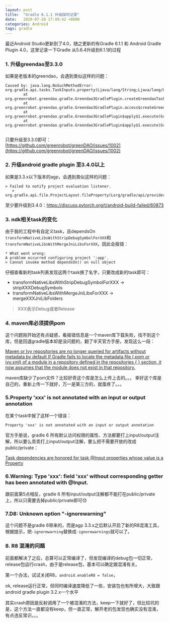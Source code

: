 ```yaml
---
layout: post
title:  "Gradle 6.1.1 升级踩坑记录"
date:   2020-07-20 17:49:42 +0800
categories: Android 
tags: gradle
---
```


最近Android Studio更新到了4.0，随之更新的有Gradle 6.1.1 和 Android Gradle Plugin 4.0，这里记录一下Gradle 从5.6.4升级到6.1.1的过程


### 1. 升级greendao至3.3.0

如果是老版本的greendao，会遇到类似这样的问题：

```
Caused by: java.lang.NoSuchMethodError: org.gradle.api.tasks.TaskInputs.property(Ljava/lang/String;Ljava/lang/Object;)Lorg/gradle/api/tasks/TaskInputs;
        at org.greenrobot.greendao.gradle.Greendao3GradlePlugin.createGreendaoTask(Greendao3GradlePlugin.kt:60)
        at org.greenrobot.greendao.gradle.Greendao3GradlePlugin.access$createGreendaoTask(Greendao3GradlePlugin.kt:14)
        at org.greenrobot.greendao.gradle.Greendao3GradlePlugin$apply$1.execute(Greendao3GradlePlugin.kt:47)
        at org.greenrobot.greendao.gradle.Greendao3GradlePlugin$apply$1.execute(Greendao3GradlePlugin.kt:14)
        
```
只要升级至3.3.0即可：[https://github.com/greenrobot/greenDAO/issues/1002](https://github.com/greenrobot/greenDAO/issues/1002)




### 2. 升级android gradle plugin 至3.4.0以上

如果是3.3.x以下版本的agp，会遇到类似这样的问题：


```
> Failed to notify project evaluation listener.
   > org.gradle.api.file.ProjectLayout.fileProperty(Lorg/gradle/api/provider/Provider;)Lorg/gradle/api/file/RegularFileProperty;
```
至少要升级到3.4.0：[https://discuss.pytorch.org/t/android-build-failed/60873
](https://discuss.pytorch.org/t/android-build-failed/60873
)


### 3. ndk相关task的变化
由于我的工程中有自定义task，且dependsOn `transformNativeLibsWithStripDebugSymbolForXXX`和`transformNativeLibsWithMergeJniLibsForXXX`，因此会报错：

```
* What went wrong:
A problem occurred configuring project ':app'.
> Cannot invoke method dependsOn() on null object

```

仔细查看新的task列表发现这两个task换了名字，只要改成新的task即可：

* transformNativeLibsWithStripDebugSymbolForXXX -> stripXXXDebugSymbols
* transformNativeLibsWithMergeJniLibsForXXX -> mergeXXXJniLibFolders

> XXX表示Debug或者Release

### 4. maven库必须提供pom
这个问题刚开始还有点疑惑，看报错信息是一个maven库下载失败，找不到这个库，但是回退gradle版本却是没问题的，翻了半天官方手册，发现这么一段：

[Maven or Ivy repositories are no longer queried for artifacts without metadata by default
If Gradle fails to locate the metadata file (.pom or ivy.xml) of a module in a repository defined in the repositories { } section, it now assumes that the module does not exist in that repository.](https://docs.gradle.org/current/userguide/upgrading_version_5.html#maven_or_ivy_repositories_are_no_longer_queried_for_artifacts_without_metadata_by_default)

maven库缺少了pom文件？比较好奇这个库是怎么上传上去的。。。
幸好这个库是自己的，重新上传一下就好，万一是第三方的，就蛋疼了。。。



### 5.Property 'xxx' is not annotated with an input or output annotation

在某个task中报了这样一个错误：

```
Property 'xxx' is not annotated with an input or output annotation
```

官方手册说，gradle 6 所有默认访问权限的属性、方法都要打上input/output注解，所以要么乖乖打上input/output注解，要么把不需要开放的改成public/private：

[Task dependencies are honored for task @Input properties whose value is a Property](https://docs.gradle.org/current/userguide/upgrading_version_5.html#task_dependencies_are_honored_for_task_input_properties_whose_value_is_a_property)

### 6.Warning: Type 'xxx': field 'xxx' without corresponding getter has been annotated with @Input.

跟前面第5点相反，gradle 6 所有input/output注解都不能打在public/private上，所以只需要去掉public/private即可😓

### 7.D8: Unknown option "-ignorewarning"
这个问题不是gradle 6带来的，而是agp 3.3.x之后默认开启了新的R8混淆工具，根据提示，把`-ignorewarning`替换成`-ignorewarnings`就可以了。

### 8. R8 混淆的问题
前面都解决了之后，总算可以正常编译了，但发现编译的debug包一切正常，release包运行crash，由于是release包，基本可以确定跟混淆有关。

第一个办法，试试关闭R8，`android.enableR8 = false`，

ok, release运行正常，但同时编译速度降低了一些，安装包也有所增大，大致跟android gradle plugin 3.2.x一个水平

其实crash原因是反射调用了一个被混淆的方法，keep一下就好了，但比较坑的是，这个方法一直都没有keep，但一直正常，解开老的包发现也确实没有混淆，有点违反常识。。。
